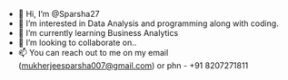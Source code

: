 - 👋 Hi, I’m @Sparsha27
- 👀 I’m interested in Data Analysis and programming along with coding.
- 🌱 I’m currently learning Business Analytics
- 💞️ I’m looking to collaborate on..
- 📫 You can reach out to me on my email (mukherjeesparsha007@gmail.com) or phn - +91 8207271811
<!---
Sparsha27/Sparsha27 is a ✨ special ✨ repository because its `README.md` (this file) appears on your GitHub profile.
You can click the Preview link to take a look at your changes.
--->

